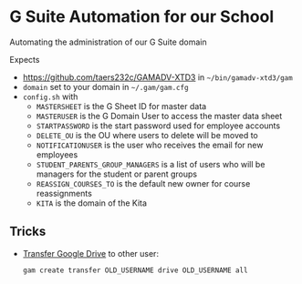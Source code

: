 # G Suite Automation for our School
Automating the administration of our G Suite domain

Expects 

* https://github.com/taers232c/GAMADV-XTD3 in `~/bin/gamadv-xtd3/gam`
* `domain` set to your domain in `~/.gam/gam.cfg`
* `config.sh` with
  * `MASTERSHEET` is the G Sheet ID for master data
  * `MASTERUSER` is the G Domain User to access the master data sheet
  * `STARTPASSWORD` is the start password used for employee accounts
  * `DELETE_OU` is the OU where users to delete will be moved to
  * `NOTIFICATIONUSER` is the user who receives the email for new employees
  * `STUDENT_PARENTS_GROUP_MANAGERS` is a list of users who will be managers for the student or parent groups
  * `REASSIGN_COURSES_TO` is the default new owner for course reassignments
  * `KITA` is the domain of the Kita

## Tricks

* [Transfer Google Drive](https://github.com/taers232c/GAMADV-XTD3/wiki/Google-Data-Transfers) to other user:

  ```bash
  gam create transfer OLD_USERNAME drive OLD_USERNAME all
  ```


